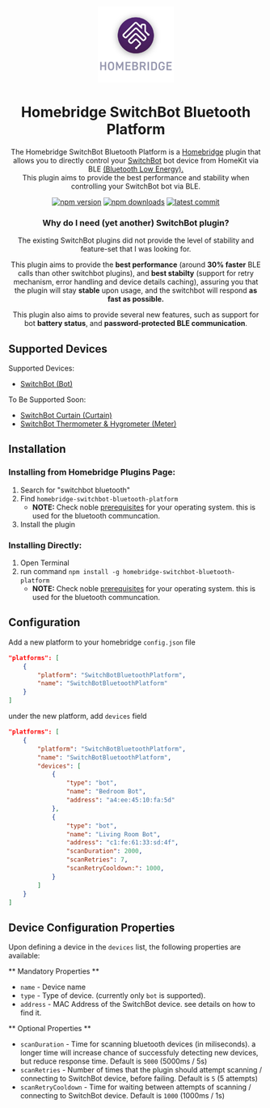 <span align="center">

<p align="center">

<img src="https://github.com/homebridge/branding/raw/master/logos/homebridge-wordmark-logo-vertical.png" width="150">

</p>

# Homebridge SwitchBot Bluetooth Platform

<p>
    The Homebridge SwitchBot Bluetooth Platform is a <a href="https://github.com/homebridge/homebridge">Homebridge</a> plugin
    that allows you to directly control your <a href="https://www.switch-bot.com">SwitchBot</a> bot device from HomeKit 
    via BLE <a href="https://en.wikipedia.org/wiki/Bluetooth_Low_Energy">(Bluetooth Low Energy).</a><br>
    This plugin aims to provide the best performance and stability when controlling your SwitchBot bot via BLE. 
</p>

[![npm version](https://badgen.net/npm/v/homebridge-switchbot-bluetooth-platform)](https://www.npmjs.com/package/homebridge-switchbot-bluetooth-platform)
[![npm downloads](https://badgen.net/npm/dt/homebridge-switchbot-bluetooth-platform)](https://www.npmjs.com/package/homebridge-switchbot-bluetooth-platform)
[![latest commit](https://badgen.net/github/last-commit/galzo/homebridge-switchbot-bluetooth)](https://github.com/galzo/homebridge-switchbot-bluetooth)

### Why do I need (yet another) SwitchBot plugin?

<p>
    The existing SwitchBot plugins did not provide the level of stability and feature-set that I was looking for.
</p>
<p>
    This plugin aims to provide the <b>best performance</b> (around <b>30% faster</b> BLE calls than other switchbot plugins), 
    and <b>best stabilty</b> (support for retry mechanism, error handling and device details caching), assuring you that the plugin 
    will stay <b>stable</b> upon usage, and the switchbot will respond <b>as fast as possible.</b> 
</p>
<p>
    This plugin also aims to provide several new features, such as support for bot <b>battery status</b>, and <b>password-protected BLE communication</b>.
</p>


</span>

## Supported Devices

Supported Devices:
- [SwitchBot (Bot)](https://www.switch-bot.com/products/switchbot-bot)

To Be Supported Soon:
- [SwitchBot Curtain (Curtain)](https://www.switch-bot.com/products/switchbot-curtain)
- [SwitchBot Thermometer & Hygrometer (Meter)](https://www.switch-bot.com/products/switchbot-meter)

## Installation

### Installing from Homebridge Plugins Page:
1. Search for "switchbot bluetooth" 
2. Find `homebridge-switchbot-bluetooth-platform` 
    - **NOTE:** Check noble [prerequisites](https://github.com/homebridge/noble#prerequisites) for your operating system. this is used for the bluetooth communcation.
3. Install the plugin

### Installing Directly:
1. Open Terminal
2. run command `npm install -g homebridge-switchbot-bluetooth-platform`
    - **NOTE:** Check noble [prerequisites](https://github.com/homebridge/noble#prerequisites) for your operating system. this is used for the bluetooth communcation.

## Configuration
Add a new platform to your homebridge `config.json` file

```json
"platforms": [
    {
        "platform": "SwitchBotBluetoothPlatform",
        "name": "SwitchBotBluetoothPlatform"
    }
]
```

under the new platform, add `devices` field

```json
"platforms": [
    {
        "platform": "SwitchBotBluetoothPlatform",
        "name": "SwitchBotBluetoothPlatform",
        "devices": [
            {
                "type": "bot",
                "name": "Bedroom Bot",
                "address": "a4:ee:45:10:fa:5d"
            },
            {
                "type": "bot",
                "name": "Living Room Bot",
                "address": "c1:fe:61:33:sd:4f",
                "scanDuration": 2000,
                "scanRetries": 7,
                "scanRetryCooldown:": 1000,
            }
        ]
    }
]
```

## Device Configuration Properties

Upon defining a device in the `devices` list, the following properties are available:

** Mandatory Properties **
- `name` - Device name
- `type` - Type of device. (currently only `bot` is supported).
- `address` - MAC Address of the SwitchBot device. see details on how to find it.

** Optional Properties **
- `scanDuration` - Time for scanning bluetooth devices (in miliseconds). a longer time will increase chance of successfuly detecting new devices, but
reduce response time. Default is `5000` (5000ms / 5s)
- `scanRetries` - Number of times that the plugin should attempt scanning / connecting to SwitchBot device, before failing. 
Default is `5` (5 attempts)
- `scanRetryCooldown` - Time for waiting between attempts of scanning / connecting to SwitchBot device. 
Default is `1000` (1000ms / 1s)


